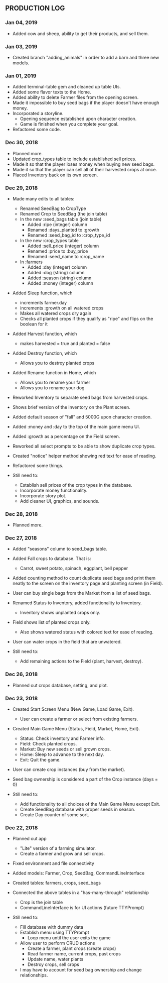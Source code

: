 ## PRODUCTION LOG

### Jan 04, 2019
- Added cow and sheep, ability to get their products, and sell them.

### Jan 03, 2019
- Created branch "adding_animals" in order to add a barn and three new models.

### Jan 01, 2019
- Added terminal-table gem and cleaned up table UIs.
- Added some flavor texts to the Home.
- Added ability to delete Farmer files from the opening screen.
- Made it impossible to buy seed bags if the player doesn't have enough money.
- Incorporated a storyline.
  - Opening sequence established upon character creation.
  - Game is finished when you complete your goal.
- Refactored some code.

### Dec 30, 2018
- Planned more.
- Updated crop_types table to include established sell prices.
- Made it so that the player loses money when buying new seed bags.
- Made it so that the player can sell all of their harvested crops at once.
- Placed Inventory back on its own screen.

### Dec 29, 2018
- Made many edits to all tables:
  - Renamed SeedBag to CropType
  - Renamed Crop to SeedBag (the join table)
  - In the new :seed_bags table (join table)
    - Added :ripe (integer) column
    - Renamed :days_planted to :growth
    - Renamed :seed_bag_id to :crop_type_id
  - In the new :crop_types table
    - Added :sell_price (integer) column
    - Renamed :price to :buy_price
    - Renamed :seed_name to :crop_name
  - In :farmers
    - Added :day (integer) column
    - Added :dog (string) column
    - Added :season (string) column
    - Added :money (integer) column

- Added Sleep function, which
  - increments farmer.day
  - increments :growth on all watered crops
  - Makes all watered crops dry again
  - Checks all planted crops if they qualify as "ripe"
    and flips on the boolean for it
- Added Harvest function, which
  - makes harvested = true and planted = false
- Added Destroy function, which
  - Allows you to destroy planted crops
- Added Rename function in Home, which
  - Allows you to rename your farmer
  - Allows you to rename your dog

- Reworked Inventory to separate seed bags from harvested crops.
- Shows brief version of the inventory on the Plant screen.
- Added default season of "fall" and 5000G upon character creation.
- Added :money and :day to the top of the main game menu UI.
- Added :growth as a percentage on the Field screen.
- Reworked all select prompts to be able to show duplicate crop types.
- Created "notice" helper method showing red text for ease of reading.
- Refactored some things.

- Still need to:
  - Establish sell prices of the crop types in the database.
  - Incorporate money functionality.
  - Incorporate story plot.
  - Add cleaner UI, graphics, and sounds.

### Dec 28, 2018
- Planned more.

### Dec 27, 2018
- Added "seasons" column to seed_bags table.
- Added Fall crops to database. That is:
  - Carrot, sweet potato, spinach, eggplant, bell pepper
- Added counting method to count duplicate seed bags and print them neatly to
  the screen on the inventory page and planting screen (in Field).
- User can buy single bags from the Market from a list of seed bags.
- Renamed Status to Inventory, added functionality to Inventory.
  - Inventory shows unplanted crops only.
- Field shows list of planted crops only.
  - Also shows watered status with colored text for ease of reading.
- User can water crops in the field that are unwatered.

- Still need to:
  - Add remaining actions to the Field (plant, harvest, destroy).

### Dec 26, 2018
- Planned out crops database, setting, and plot.

### Dec 23, 2018
- Created Start Screen Menu (New Game, Load Game, Exit).
  - User can create a farmer or select from existing farmers.
- Created Main Game Menu (Status, Field, Market, Home, Exit).
  - Status: Check inventory and Farmer info.
  - Field: Check planted crops.
  - Market: Buy new seeds or sell grown crops.
  - Home: Sleep to advance to the next day.
  - Exit: Quit the game.
- User can create crop instances (buy from the market).
- Seed bag ownership is considered a part of the Crop instance (days = 0)

- Still need to:
  - Add functionality to all choices of the Main Game Menu except Exit.
  - Create SeedBag database with proper seeds in season.
  - Create Day counter of some sort.

### Dec 22, 2018
- Planned out app
  - "Lite" version of a farming simulator.
  - Create a farmer and grow and sell crops.
- Fixed environment and file connectivity
- Added models: Farmer, Crop, SeedBag, CommandLineInterface
- Created tables: farmers, crops, seed_bags
- Connected the above tables in a "has-many-through" relationship
  - Crop is the join table
  - CommandLineInterface is for UI actions (future TTYPrompt)

- Still need to:
  - Fill database with dummy data
  - Establish menu using TTYPrompt
    - Loop menu until the user exits the game
  - Allow user to perform CRUD actions
    - Create a farmer, plant crops (create crops)
    - Read farmer name, current crops, past crops
    - Update name, water plants
    - Destroy crops, sell crops
  - I may have to account for seed bag ownership and change relationships.
